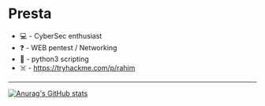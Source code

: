 # Presta
 
- 💻 - CyberSec enthusiast
- ❓ - WEB pentest / Networking
- 🐍 - python3 scripting
- ☠️ - https://tryhackme.com/p/rahim

***

[![Anurag's GitHub stats](https://github-readme-stats.vercel.app/api?username=prestaa&show_icons=true&theme=dark&hide=prs)](https://github.com/anuraghazra/github-readme-stats)
